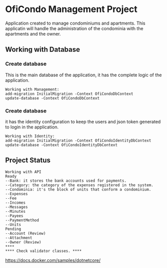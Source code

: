 # OfiCondo Management Project
Application created to manage condominiums and apartments. This applicatin will handle the administration of the condominia with the apartments and the owner.

## Working with Database
### Create database
This is the main database of the application, it has the complete logic of the application.
```
Working with Management:
add-migration InitialMigration -Context OfiCondoDbContext
update-database -Context OfiCondoDbContext
```

### Create database
it has the identity configuration to keep the users and json token generated to login in the application.
```
Working with Identity:
add-migration InitialMigration -Context OfiCondoIdentityDbContext
update-database -Context OfiCondoIdentityDbContext
```

## Project Status
```
Working with API
Ready
--Bank: it stores the bank accounts used for payments.
--Category: the category of the expenses registered in the system.
--Condominia: it's the block of units that conform a condominium.
--Expenses
--Fee
--Incomes
--Messages
--Minutes
--Payees
--PaymentMethod
--Units
Pending
--Account (Review)
--Attachment
--Owner (Review)
****
**** Check validator classes. ****
```

https://docs.docker.com/samples/dotnetcore/